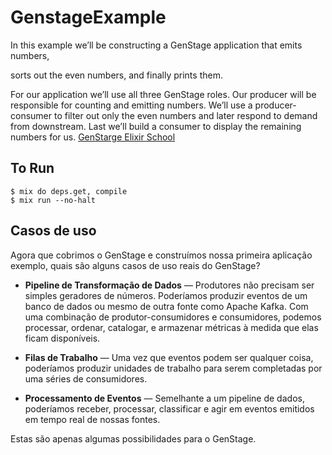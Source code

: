# GenstageExample

In this example we’ll be constructing a GenStage application that emits numbers, 

sorts out the even numbers, and finally prints them.

For our application we’ll use all three GenStage roles. Our producer will be responsible for counting and emitting numbers. We’ll use a producer-consumer to filter out only the even numbers and later respond to demand from downstream. Last we’ll build a consumer to display the remaining numbers for us.
[GenStarge Elixir School](https://elixirschool.com/en/lessons/advanced/gen-stage/)

## To Run

```
$ mix do deps.get, compile
$ mix run --no-halt
```

## Casos de uso

Agora que cobrimos o GenStage e construímos nossa primeira aplicação exemplo, quais são alguns casos de uso reais do GenStage?

- **Pipeline de Transformação de Dados** — Produtores não precisam ser simples geradores de números. Poderíamos produzir eventos de um banco de dados ou mesmo de outra fonte como Apache Kafka. Com uma combinação de produtor-consumidores e consumidores, podemos processar, ordenar, catalogar, e armazenar métricas à medida que elas ficam disponíveis.

- **Filas de Trabalho** — Uma vez que eventos podem ser qualquer coisa, poderíamos produzir unidades de trabalho para serem completadas por uma séries de consumidores.

- **Processamento de Eventos** — Semelhante a um pipeline de dados, poderíamos receber, processar, classificar e agir em eventos emitidos em tempo real de nossas fontes.

Estas são apenas algumas possibilidades para o GenStage.

